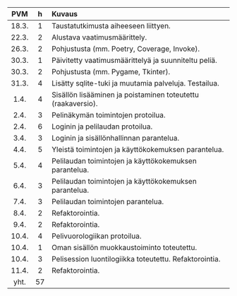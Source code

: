 |  PVM  |  h  | Kuvaus                                                              |
|:-----:|:---:|:--------------------------------------------------------------------|
| 18.3. |  1  | Taustatutkimusta aiheeseen liittyen.                                |
| 22.3. |  2  | Alustava vaatimusmäärittely.                                        |
| 26.3. |  2  | Pohjustusta (mm. Poetry, Coverage, Invoke).                         |
| 30.3. |  1  | Päivitetty vaatimusmäärittelyä ja suunniteltu peliä.                |
| 30.3. |  2  | Pohjustusta (mm. Pygame, Tkinter).                                  |
| 31.3. |  4  | Lisätty sqlite-tuki ja muutamia palveluja. Testailua.               |
|  1.4. |  4  | Sisällön lisääminen ja poistaminen toteutettu (raakaversio).        |
|  2.4. |  3  | Pelinäkymän toimintojen protoilua.                                  |
|  2.4. |  6  | Loginin ja pelilaudan protoilua.                                    |
|  3.4. |  3  | Loginin ja sisällönhallinnan parantelua.                            |
|  4.4. |  5  | Yleistä toimintojen ja käyttökokemuksen parantelua.                 |
|  5.4. |  4  | Pelilaudan toimintojen ja käyttökokemuksen parantelua.              |
|  6.4. |  3  | Pelilaudan toimintojen ja käyttökokemuksen parantelua.              |
|  7.4. |  3  | Pelilaudan toimintojen parantelua.                                  |
|  8.4. |  2  | Refaktorointia.                                                     |
|  9.4. |  2  | Refaktorointia.                                                     |
| 10.4. |  4  | Pelivuorologiikan protoilua.                                        |
| 10.4. |  1  | Oman sisällön muokkaustoiminto toteutettu.                          |
| 10.4. |  3  | Pelisession luontilogiikka toteutettu. Refaktorointia.              |
| 11.4. |  2  | Refaktorointia.                                                     |
|  yht. | 57  |                                                                     |
